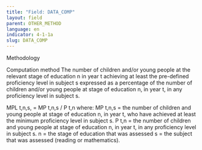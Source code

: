 ```yaml
---
title: "Field: DATA_COMP"
layout: field
parent: OTHER_METHOD
language: en
indicator: 4-1-1a
slug: DATA_COMP
---
```

Methodology

Computation method
The number of children and/or young people at the relevant stage of education n in year t achieving at least the pre-defined proficiency level in subject s expressed as a percentage of the number of children and/or young people at stage of education n, in year t, in any proficiency level in subject s.

MPL t,n,s,  = MP t,n,s / P t,n
where: 
MP t,n,s    = the number of children and young people at stage of education n, in year t, who have achieved at least the minimum proficiency level in subject s. 
P t,n = the number of children and young people at stage of education n, in year t, in any proficiency level in subject s.
n = the stage of education that was assessed
s = the subject that was assessed (reading or mathematics).